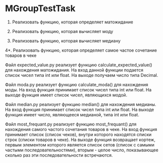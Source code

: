 # MGroupTestTask

1. Реализовать функцию, которая определяет матожидание

2. Реализовать функцию, которая вычисляет моду

3. Реализовать функцию, которая вычисляет медиану

4*. Реализовать функцию, которая определяет самое частое сочетание товаров в чеке

Файл expected_value.py реализует функцию calculate_expected_value() для нахождения матожидания. На вход данной функции подается список чисел типа int или float. На выходе получаем число типа Decimal.

Файл moda.py реализует функцию calculate_moda() для нахождения моды. На вход функция принимает список чисел типа int или float. На выходе функция имеет список чисел, являющихся модой.

Файл median.py реализует функцию median() для нахождения медианы. На вход функция принимает список чисел типа int или float. На выходе функция имеет число, являющееся медианой, типа int или float.

Файл most_frequant.py реализует функцию most_frequant() для нахождения самого частого сочетания товаров в чеке. На вход функция принимает список (список чеков), внутри которого находятся списки строк (списки товаров в чеке). На выходе функция возвращает кортеж, первым элементом которого является список сетов (список с самыми частыми последовательностями), вторым - целое число, показывающее сколько раз эти последовательности встречаются.
